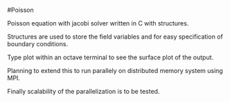 #Poisson

Poisson equation with jacobi solver written in C with structures.

Structures are used to store the field variables and for easy specification of boundary conditions.

Type plot within an octave terminal to see the surface plot of the output.

Planning to extend this to run parallely on distributed memory system using MPI.

Finally scalability of the parallelization is to be tested.

